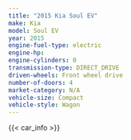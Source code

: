 ```yaml
---
title: "2015 Kia Soul EV"
make: Kia
model: Soul EV
year: 2015
engine-fuel-type: electric
engine-hp: 
engine-cylinders: 0
transmission-type: DIRECT_DRIVE
driven-wheels: Front wheel drive
number-of-doors: 4
market-category: N/A
vehicle-size: Compact
vehicle-style: Wagon
---
```


{{< car_info >}}
